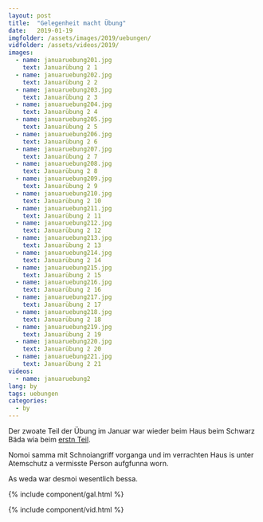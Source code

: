 ```yaml
---
layout: post
title:  "Gelegenheit macht Übung"
date:   2019-01-19
imgfolder: /assets/images/2019/uebungen/
vidfolder: /assets/videos/2019/
images:
  - name: januaruebung201.jpg
    text: Januarübung 2 1
  - name: januaruebung202.jpg
    text: Januarübung 2 2
  - name: januaruebung203.jpg
    text: Januarübung 2 3
  - name: januaruebung204.jpg
    text: Januarübung 2 4
  - name: januaruebung205.jpg
    text: Januarübung 2 5
  - name: januaruebung206.jpg
    text: Januarübung 2 6
  - name: januaruebung207.jpg
    text: Januarübung 2 7
  - name: januaruebung208.jpg
    text: Januarübung 2 8
  - name: januaruebung209.jpg
    text: Januarübung 2 9
  - name: januaruebung210.jpg
    text: Januarübung 2 10
  - name: januaruebung211.jpg
    text: Januarübung 2 11
  - name: januaruebung212.jpg
    text: Januarübung 2 12
  - name: januaruebung213.jpg
    text: Januarübung 2 13
  - name: januaruebung214.jpg
    text: Januarübung 2 14
  - name: januaruebung215.jpg
    text: Januarübung 2 15
  - name: januaruebung216.jpg
    text: Januarübung 2 16
  - name: januaruebung217.jpg
    text: Januarübung 2 17
  - name: januaruebung218.jpg
    text: Januarübung 2 18
  - name: januaruebung219.jpg
    text: Januarübung 2 19
  - name: januaruebung220.jpg
    text: Januarübung 2 20
  - name: januaruebung221.jpg
    text: Januarübung 2 21
videos:
  - name: januaruebung2
lang: by
tags: uebungen
categories:
  - by
---
```


Der zwoate Teil der Übung im Januar war wieder beim Haus beim Schwarz Bäda wia beim [erstn Teil](/2019/01/05/spass-am-ueben-trotz-kaelte/).

Nomoi samma mit Schnoiangriff vorganga und im verrachten Haus is unter Atemschutz a vermisste Person aufgfunna worn.

As weda war desmoi wesentlich bessa.

{% include component/gal.html %}

{% include component/vid.html %}
